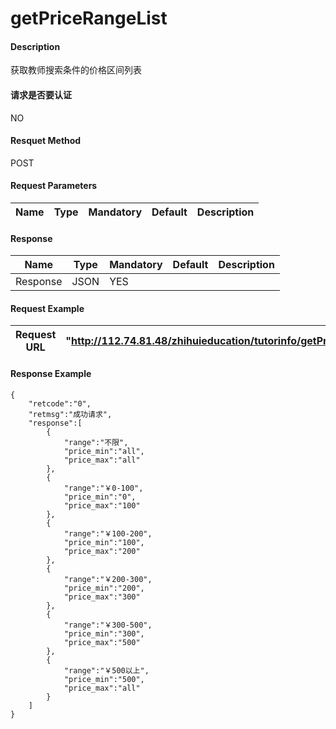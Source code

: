 # getPriceRangeList


#### Description
获取教师搜索条件的价格区间列表

#### 请求是否要认证
NO

#### Resquet Method
POST

#### Request Parameters
| Name | Type | Mandatory | Default | Description |
| -- | -- | -- | -- | -- |



#### Response
| Name | Type | Mandatory | Default | Description |
| -- | -- | -- | -- | -- |
| Response | JSON | YES| |   |


#### Request Example

|Request URL | "http://112.74.81.48/zhihuieducation/tutorinfo/getPriceRangeList" |
| --| -- |


#### Response Example

```
{
    "retcode":"0",
    "retmsg":"成功请求",
    "response":[
        {
            "range":"不限",
            "price_min":"all",
            "price_max":"all"
        },
        {
            "range":"￥0-100",
            "price_min":"0",
            "price_max":"100"
        },
        {
            "range":"￥100-200",
            "price_min":"100",
            "price_max":"200"
        },
        {
            "range":"￥200-300",
            "price_min":"200",
            "price_max":"300"
        },
        {
            "range":"￥300-500",
            "price_min":"300",
            "price_max":"500"
        },
        {
            "range":"￥500以上",
            "price_min":"500",
            "price_max":"all"
        }
    ]
}
```






